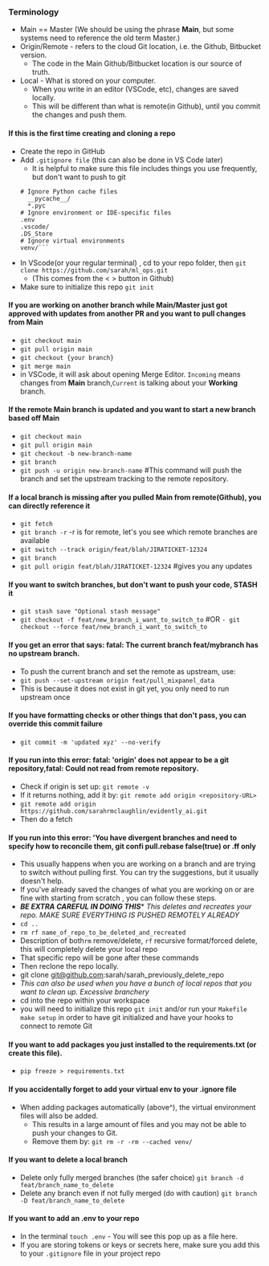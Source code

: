 ### Terminology
- Main == Master (We should be using the phrase **Main**, but some systems need to reference the old term Master.)
- Origin/Remote - refers to the cloud Git location, i.e. the Github, Bitbucket version.
    - The code in the Main Github/Bitbucket location is our source of truth.
- Local - What is stored on your computer.
    - When you write in an editor (VSCode, etc), changes are saved locally.
    - This will be different than what is remote(in Github), until you commit the changes and push them.

#### If this is the first time creating and cloning a repo
- Create the repo in GitHub
- Add ```.gitignore file``` (this can also be done in VS Code later)
  - It is helpful to make sure this file includes things you use frequently, but don't want to push to git
  ```
  # Ignore Python cache files
    __pycache__/
    *.pyc
  # Ignore environment or IDE-specific files
  .env
  .vscode/
  .DS_Store
  # Ignore virtual environments
  venv/```
- In VScode(or your regular terminal) , cd to your repo folder, then ```git clone https://github.com/sarah/ml_ops.git```
  - (This comes from the < > button in Github)
- Make sure to initialize this repo ```git init```

#### If you are working on another branch while Main/Master just got approved with updates from another PR and you want to pull changes from Main
- ```git checkout main```
- ```git pull origin main```
- ```git checkout {your branch}```
- ```git merge main```
- in VSCode, it will ask about opening Merge Editor. ```Incoming``` means changes from **Main** branch,```Current``` is talking about your **Working** branch.

#### If the remote Main branch is updated and you want to start a new branch based off Main
- ```git checkout main```
- ```git pull origin main```
- ```git checkout -b new-branch-name```
- ```git branch ```
- ```git push -u origin new-branch-name``` #This command will push the branch and set the upstream tracking to the remote repository.

#### If a local branch is missing after you pulled Main from remote(Github), you can directly reference it
- ```git fetch```
- ```git branch -r``` -r is for remote, let's you see which remote branches are available 
- ```git switch --track origin/feat/blah/JIRATICKET-12324```
- ```git branch```
- ```git pull origin feat/blah/JIRATICKET-12324``` #gives you any updates

#### If you want to switch branches, but don't want to push your code, STASH it
- ```git stash save "Optional stash message"```
- ```git checkout -f feat/new_branch_i_want_to_switch_to``` #OR  ```- git checkout --force feat/new_branch_i_want_to_switch_to```

#### If you get an error that says: fatal: The current branch feat/mybranch has no upstream branch. 
- To push the current branch and set the remote as upstream, use:
- ```git push --set-upstream origin feat/pull_mixpanel_data```
- This is because it does not exist in git yet, you only need to run upstream once

#### If you have formatting checks or other things that don't pass, you can override this commit failure
- ```git commit -m 'updated xyz' --no-verify```

#### If you run into this error: fatal: 'origin' does not appear to be a git repository,fatal: Could not read from remote repository.
- Check if origin is set up: ```git remote -v```
- If it returns nothing, add it by: ```git remote add origin <repository-URL>```
- ```git remote add origin https://github.com/sarahrmclaughlin/evidently_ai.git```
- Then do a fetch

#### If you run into this error: 'You have divergent branches and need to specify how to reconcile them, git confi pull.rebase false(true) or .ff only
- This usually happens when you are working on a branch and are trying to switch without pulling first. You can try the suggestions, but it usually doesn't help.
- If you've already saved the changes of what you are working on or are fine with starting from scratch , you can follow these steps.
- ***BE EXTRA CAREFUL IN DOING THIS**** *This deletes and recreates your repo. MAKE SURE EVERYTHING IS PUSHED REMOTELY ALREADY*
- ```cd ..```
- ```rm rf name_of_repo_to_be_deleted_and_recreated```
- Description of both```rm``` remove/delete, ```rf``` recursive format/forced delete, this will completely delete your local repo
- That specific repo will be gone after these commands
- Then reclone the repo locally.
- git clone git@github.com:sarah/sarah_previously_delete_repo
- *This can also be used when you have a bunch of local repos that you want to clean up. Excessive branchery*
- cd into the repo within your workspace
- you will need to initialize this repo ```git init``` and/or run your `Makefile` ```make setup``` in order to have git initialized and have your hooks to connect to remote Git

#### If you want to add packages you just installed to the requirements.txt (or create this file). 
- ```pip freeze > requirements.txt```

#### If you accidentally forget to add your virtual env to your .ignore file
- When adding packages automatically (above^), the virtual environment files will also be added.
  - This results in a large amount of files and you may not be able to push your changes to Git.
  - Remove them by:
    ```git rm -r -rm --cached venv/```
    
#### If you want to delete a local branch
- Delete only fully merged branches (the safer choice) ``` git branch -d feat/branch_name_to_delete ```
- Delete any branch even if not fully merged (do with caution) ``` git branch -D feat/branch_name_to_delete ```

#### If you want to add an .env to your repo
- In the terminal ```touch .env``` - You will see this pop up as a file here.
- If you are storing tokens or keys or secrets here, make sure you add this to your ```.gitignore``` file in your project repo
  
